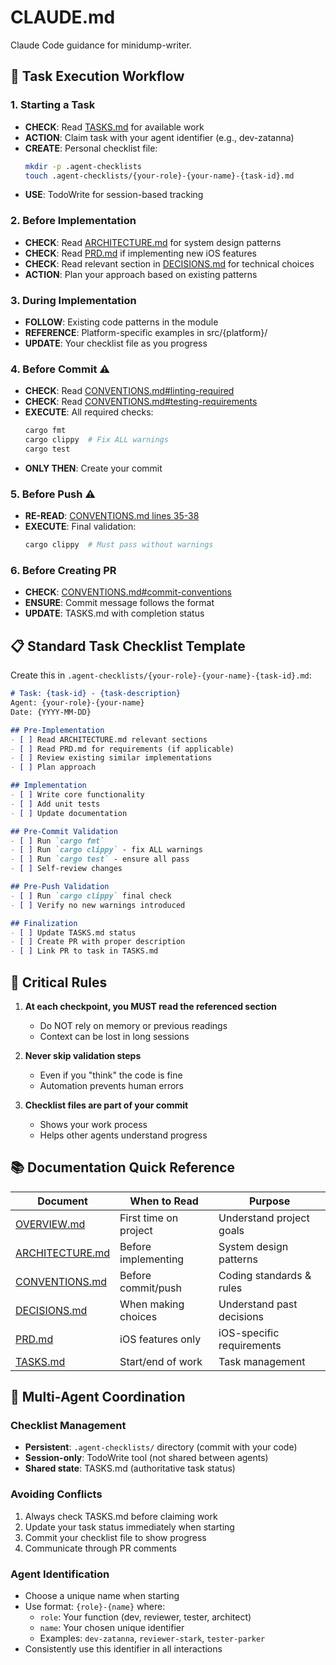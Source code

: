 # CLAUDE.md

Claude Code guidance for minidump-writer.

## 🎯 Task Execution Workflow

### 1. Starting a Task
- **CHECK**: Read [TASKS.md](./TASKS.md) for available work
- **ACTION**: Claim task with your agent identifier (e.g., dev-zatanna)
- **CREATE**: Personal checklist file:
  ```bash
  mkdir -p .agent-checklists
  touch .agent-checklists/{your-role}-{your-name}-{task-id}.md
  ```
- **USE**: TodoWrite for session-based tracking

### 2. Before Implementation
- **CHECK**: Read [ARCHITECTURE.md](./ARCHITECTURE.md) for system design patterns
- **CHECK**: Read [PRD.md](./PRD.md) if implementing new iOS features
- **CHECK**: Read relevant section in [DECISIONS.md](./DECISIONS.md) for technical choices
- **ACTION**: Plan your approach based on existing patterns

### 3. During Implementation
- **FOLLOW**: Existing code patterns in the module
- **REFERENCE**: Platform-specific examples in src/{platform}/
- **UPDATE**: Your checklist file as you progress

### 4. Before Commit ⚠️
- **CHECK**: Read [CONVENTIONS.md#linting-required](./CONVENTIONS.md#linting-required)
- **CHECK**: Read [CONVENTIONS.md#testing-requirements](./CONVENTIONS.md#testing-requirements)
- **EXECUTE**: All required checks:
  ```bash
  cargo fmt
  cargo clippy  # Fix ALL warnings
  cargo test
  ```
- **ONLY THEN**: Create your commit

### 5. Before Push ⚠️
- **RE-READ**: [CONVENTIONS.md lines 35-38](./CONVENTIONS.md#linting-required)
- **EXECUTE**: Final validation:
  ```bash
  cargo clippy  # Must pass without warnings
  ```

### 6. Before Creating PR
- **CHECK**: [CONVENTIONS.md#commit-conventions](./CONVENTIONS.md#commit-conventions)
- **ENSURE**: Commit message follows the format
- **UPDATE**: TASKS.md with completion status

## 📋 Standard Task Checklist Template

Create this in `.agent-checklists/{your-role}-{your-name}-{task-id}.md`:

```markdown
# Task: {task-id} - {task-description}
Agent: {your-role}-{your-name}
Date: {YYYY-MM-DD}

## Pre-Implementation
- [ ] Read ARCHITECTURE.md relevant sections
- [ ] Read PRD.md for requirements (if applicable)
- [ ] Review existing similar implementations
- [ ] Plan approach

## Implementation
- [ ] Write core functionality
- [ ] Add unit tests
- [ ] Update documentation

## Pre-Commit Validation
- [ ] Run `cargo fmt`
- [ ] Run `cargo clippy` - fix ALL warnings
- [ ] Run `cargo test` - ensure all pass
- [ ] Self-review changes

## Pre-Push Validation
- [ ] Run `cargo clippy` final check
- [ ] Verify no new warnings introduced

## Finalization
- [ ] Update TASKS.md status
- [ ] Create PR with proper description
- [ ] Link PR to task in TASKS.md
```

## 🚨 Critical Rules

1. **At each checkpoint, you MUST read the referenced section**
   - Do NOT rely on memory or previous readings
   - Context can be lost in long sessions

2. **Never skip validation steps**
   - Even if you "think" the code is fine
   - Automation prevents human errors

3. **Checklist files are part of your commit**
   - Shows your work process
   - Helps other agents understand progress

## 📚 Documentation Quick Reference

| Document | When to Read | Purpose |
|----------|--------------|---------|
| [OVERVIEW.md](./OVERVIEW.md) | First time on project | Understand project goals |
| [ARCHITECTURE.md](./ARCHITECTURE.md) | Before implementing | System design patterns |
| [CONVENTIONS.md](./CONVENTIONS.md) | Before commit/push | Coding standards & rules |
| [DECISIONS.md](./DECISIONS.md) | When making choices | Understand past decisions |
| [PRD.md](./PRD.md) | iOS features only | iOS-specific requirements |
| [TASKS.md](./TASKS.md) | Start/end of work | Task management |

## 🤝 Multi-Agent Coordination

### Checklist Management
- **Persistent**: `.agent-checklists/` directory (commit with your code)
- **Session-only**: TodoWrite tool (not shared between agents)
- **Shared state**: TASKS.md (authoritative task status)

### Avoiding Conflicts
1. Always check TASKS.md before claiming work
2. Update your task status immediately when starting
3. Commit your checklist file to show progress
4. Communicate through PR comments

### Agent Identification
- Choose a unique name when starting
- Use format: `{role}-{name}` where:
  - `role`: Your function (dev, reviewer, tester, architect)
  - `name`: Your chosen unique identifier
  - Examples: `dev-zatanna`, `reviewer-stark`, `tester-parker`
- Consistently use this identifier in all interactions